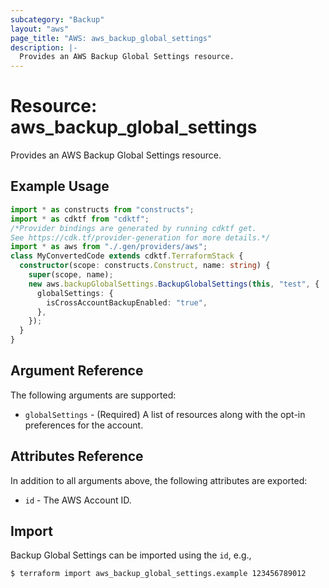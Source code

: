 ```yaml
---
subcategory: "Backup"
layout: "aws"
page_title: "AWS: aws_backup_global_settings"
description: |-
  Provides an AWS Backup Global Settings resource.
---
```


# Resource: aws_backup_global_settings

Provides an AWS Backup Global Settings resource.

## Example Usage

```typescript
import * as constructs from "constructs";
import * as cdktf from "cdktf";
/*Provider bindings are generated by running cdktf get.
See https://cdk.tf/provider-generation for more details.*/
import * as aws from "./.gen/providers/aws";
class MyConvertedCode extends cdktf.TerraformStack {
  constructor(scope: constructs.Construct, name: string) {
    super(scope, name);
    new aws.backupGlobalSettings.BackupGlobalSettings(this, "test", {
      globalSettings: {
        isCrossAccountBackupEnabled: "true",
      },
    });
  }
}

```

## Argument Reference

The following arguments are supported:

* `globalSettings` - (Required) A list of resources along with the opt-in preferences for the account.

## Attributes Reference

In addition to all arguments above, the following attributes are exported:

* `id` - The AWS Account ID.

## Import

Backup Global Settings can be imported using the `id`, e.g.,

```
$ terraform import aws_backup_global_settings.example 123456789012
```

<!-- cache-key: cdktf-0.17.0-pre.15 input-b12df84b87d6730855436eededf26a7ad2d6a49b6d468e36f6b0bed522ac180b -->